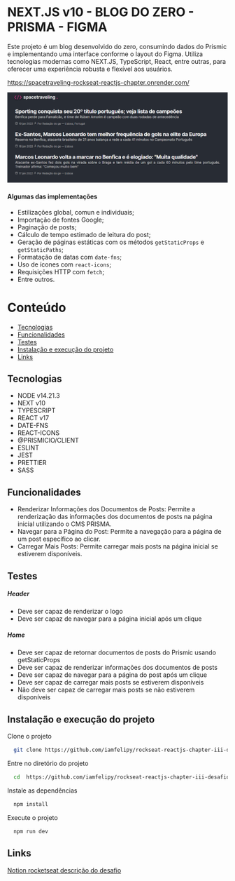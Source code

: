 # NEXT.JS v10 - BLOG DO ZERO - PRISMA - FIGMA

Este projeto é um blog desenvolvido do zero, consumindo dados do Prismic e implementando uma interface conforme o layout do Figma. Utiliza tecnologias modernas como NEXT.JS, TypeScript, React, entre outras, para oferecer uma experiência robusta e flexível aos usuários.

https://spacetraveling-rockseat-reactjs-chapter.onrender.com/

![Capa do projeto](https://github.com/iamfelipy/rockseat-reactjs-chapter-iii-desafio1/blob/main/readme-capa.png?raw=true)

#### Algumas das implementações

- Estilizações global, comun e individuais;
- Importação de fontes Google;
- Paginação de posts;
- Cálculo de tempo estimado de leitura do post;
- Geração de páginas estáticas com os métodos `getStaticProps` e `getStaticPaths`;
- Formatação de datas com `date-fns`;
- Uso de ícones com `react-icons`;
- Requisições HTTP com `fetch`;
- Entre outros.

# Conteúdo

- [Tecnologias](#tecnologias)
- [Funcionalidades](#funcionalidades)
- [Testes](#testes)
- [Instalação e execução do projeto](#instalacao-e-execução-do-projeto)
- [Links](#links)

## Tecnologias

- NODE v14.21.3
- NEXT v10
- TYPESCRIPT
- REACT v17
- DATE-FNS
- REACT-ICONS
- @PRISMICIO/CLIENT
- ESLINT
- JEST
- PRETTIER
- SASS

## Funcionalidades

- Renderizar Informações dos Documentos de Posts: Permite a renderização das informações dos documentos de posts na página inicial utilizando o CMS PRISMA.
- Navegar para a Página do Post: Permite a navegação para a página de um post específico ao clicar.
- Carregar Mais Posts: Permite carregar mais posts na página inicial se estiverem disponíveis.

## Testes

##### Header

- Deve ser capaz de renderizar o logo
- Deve ser capaz de navegar para a página inicial após um clique

##### Home
- Deve ser capaz de retornar documentos de posts do Prismic usando getStaticProps
- Deve ser capaz de renderizar informações dos documentos de posts
- Deve ser capaz de navegar para a página do post após um clique
- Deve ser capaz de carregar mais posts se estiverem disponíveis
- Não deve ser capaz de carregar mais posts se não estiverem disponíveis

## Instalação e execução do projeto

Clone o projeto

```bash
  git clone https://github.com/iamfelipy/rockseat-reactjs-chapter-iii-desafio1
```

Entre no diretório do projeto

```bash
  cd  https://github.com/iamfelipy/rockseat-reactjs-chapter-iii-desafio1
```

Instale as dependências

```bash
  npm install
```

Execute o projeto

```bash
  npm run dev
```

## Links

[Notion rocketseat descrição do desafio](https://efficient-sloth-d85.notion.site/Desafio-01-Criando-um-projeto-do-zero-b1a3645d286b4eec93f5f1f5476d0ff7#7b3d1b08107d4b6faa40037715db1b15)
